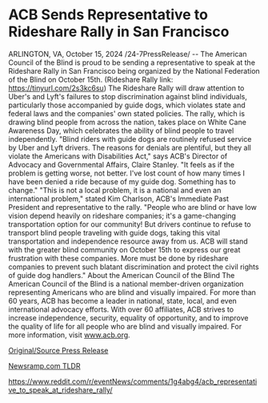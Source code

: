 # ACB Sends Representative to Rideshare Rally in San Francisco

ARLINGTON, VA, October 15, 2024 /24-7PressRelease/ -- The American Council of the Blind is proud to be sending a representative to speak at the Rideshare Rally in San Francisco being organized by the National Federation of the Blind on October 15th. (Rideshare Rally link: https://tinyurl.com/2s3kc6su)   The Rideshare Rally will draw attention to Uber's and Lyft's failures to stop discrimination against blind individuals, particularly those accompanied by guide dogs, which violates state and federal laws and the companies' own stated policies. The rally, which is drawing blind people from across the nation, takes place on White Cane Awareness Day, which celebrates the ability of blind people to travel independently.  "Blind riders with guide dogs are routinely refused service by Uber and Lyft drivers. The reasons for denials are plentiful, but they all violate the Americans with Disabilities Act," says ACB's Director of Advocacy and Governmental Affairs, Claire Stanley. "It feels as if the problem is getting worse, not better. I've lost count of how many times I have been denied a ride because of my guide dog. Something has to change."  "This is not a local problem, it is a national and even an international problem," stated Kim Charlson, ACB's Immediate Past President and representative to the rally. "People who are blind or have low vision depend heavily on rideshare companies; it's a game-changing transportation option for our community! But drivers continue to refuse to transport blind people traveling with guide dogs, taking this vital transportation and independence resource away from us. ACB will stand with the greater blind community on October 15th to express our great frustration with these companies. More must be done by rideshare companies to prevent such blatant discrimination and protect the civil rights of guide dog handlers."  About the American Council of the Blind  The American Council of the Blind is a national member-driven organization representing Americans who are blind and visually impaired. For more than 60 years, ACB has become a leader in national, state, local, and even international advocacy efforts. With over 60 affiliates, ACB strives to increase independence, security, equality of opportunity, and to improve the quality of life for all people who are blind and visually impaired. For more information, visit www.acb.org. 

[Original/Source Press Release](https://www.24-7pressrelease.com/press-release/515271/acb-sends-representative-to-rideshare-rally-in-san-francisco)
                    

[Newsramp.com TLDR](None) 

https://www.reddit.com/r/eventNews/comments/1g4abg4/acb_representative_to_speak_at_rideshare_rally/